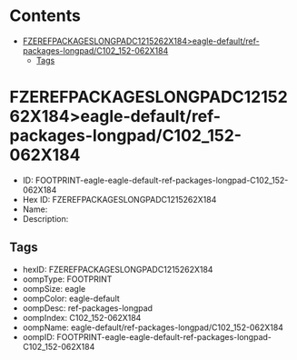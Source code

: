 



Contents
========

* [FZEREFPACKAGESLONGPADC1215262X184>eagle-default/ref-packages-longpad/C102_152-062X184](#fzerefpackageslongpadc1215262x184eagle-defaultref-packages-longpadc102_152-062x184)
	* [Tags](#tags)

# FZEREFPACKAGESLONGPADC1215262X184>eagle-default/ref-packages-longpad/C102_152-062X184

- ID: FOOTPRINT-eagle-eagle-default-ref-packages-longpad-C102_152-062X184
- Hex ID: FZEREFPACKAGESLONGPADC1215262X184
- Name: 
- Description: 

## Tags

- hexID: FZEREFPACKAGESLONGPADC1215262X184
- oompType: FOOTPRINT
- oompSize: eagle
- oompColor: eagle-default
- oompDesc: ref-packages-longpad
- oompIndex: C102_152-062X184
- oompName: eagle-default/ref-packages-longpad/C102_152-062X184
- oompID: FOOTPRINT-eagle-eagle-default-ref-packages-longpad-C102_152-062X184
